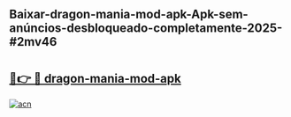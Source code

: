 ## Baixar-dragon-mania-mod-apk-Apk-sem-anúncios-desbloqueado-completamente-2025-#2mv46

# <h2><a href="https://ainizakaria.my?title=dragon-mania-mod-apk&ref=22M">🔗👉 🔴 dragon-mania-mod-apk</a></h2>

[![acn](https://github.com/user-attachments/assets/0f9c940e-d8b0-45ae-aac7-cd30a18b3e1c)](https://ainizakaria.my?title=dragon-mania-mod-apk&ref=22M)

